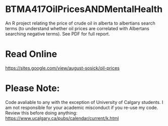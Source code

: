 # BTMA417OilPricesANDMentalHealth

An R project relating the price of crude oil in alberta to albertians search terms (to understand whether oil prices are correlated with Albertans searching negative terms). See PDF for full report.

# Read Online
https://sites.google.com/view/august-sosick/oil-prices


# Please Note:
Code avaliable to any with the exception of University of Calgary students. I am not responsible for your academic misconduct if you re-use my code.
Review this before doing anything: https://www.ucalgary.ca/pubs/calendar/current/k.html
